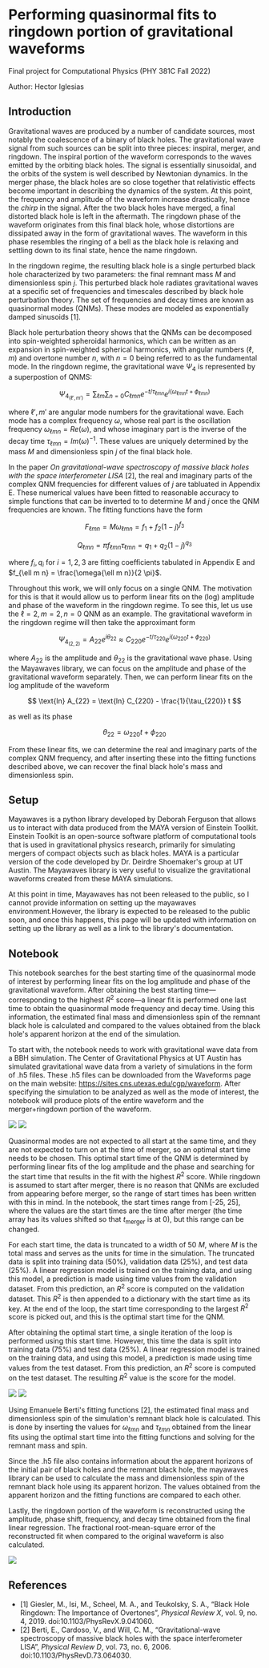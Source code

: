 # Performing quasinormal fits to ringdown portion of gravitational waveforms

Final project for Computational Physics (PHY 381C Fall 2022)

Author: Hector Iglesias

##  Introduction
Gravitational waves are produced by a number of candidate sources, most notably the coalescence of a binary of black holes. The gravitational wave signal from such sources can be split into three pieces: inspiral, merger, and ringdown. The inspiral portion of the waveform corresponds to the waves emitted by the orbiting black holes. The signal is essentially sinusoidal, and the orbits of the system is well described by Newtonian dynamics. In the merger phase, the black holes are so close together that relativistic effects become important in describing the dynamics of the system. At this point, the frequency and amplitude of the waveform increase drastically, hence the <i>chirp</i> in the signal. After the two black holes have merged, a final distorted black hole is left in the aftermath. The ringdown phase of the waveform originates from this final black hole, whose distortions are dissipated away in the form of gravitational waves. The waveform in this phase resembles the ringing of a bell as the black hole is relaxing and settling down to its final state, hence the name ringdown.

In the ringdown regime, the resulting black hole is a single perturbed black hole characterized by two parameters: the final remnant mass $M$ and dimensionless spin $j$. This perturbed black hole radiates gravitational waves at a specific set of frequencies and timescales described by black hole perturbation theory. The set of frequencies and decay times are known as quasinormal modes (QNMs). These modes are modeled as exponentially damped sinusoids [1].

Black hole perturbation theory shows that the QNMs can be decomposed into spin-weighted spheroidal harmonics, which can be written as an expansion in spin-weighted spherical harmonics, with angular numbers $(\ell, m)$ and overtone number $n$, with $n=0$ being referred to as the fundamental mode. In the ringdown regime, the gravitational wave $\Psi_4$ is represented by a superpostion of QNMS:

$$
\Psi_{4_{(\ell',m')}} = \sum_{\ell m} \sum_{n=0} C_{\ell m n} e^{-t/\tau_{\ell m n}} e^{i (\omega_{\ell m n} t + \phi_{\ell m n})}
$$

where $\ell',m'$ are angular mode numbers for the gravitational wave. Each mode has a complex frequency $\omega$, whose real part is the oscillation frequency $\omega_{\ell m n} = Re(\omega)$, and whose imaginary part is the inverse of the decay time $\tau_{\ell m n} = Im (\omega)^{-1}$. These values are uniquely determined by the mass $M$ and dimensionless spin $j$ of the final black hole. 

In the paper <i>On gravitational-wave spectroscopy of massive black holes with the space interferometer LISA</i> [2], the real and imaginary parts of the complex QNM frequencies for different values of $j$ are tabluated in Appendix E. These numerical values have been fitted to reasonable accuracy to simple functions that can be inverted to to determine $M$ and $j$ once the QNM frequencies are known. The fitting functions have the form

$$
F_{\ell m n} = M \omega_{\ell m n} = f_1 + f_2 (1-j)^{f_3}
$$

$$
Q_{\ell m n} = \pi f_{\ell m n} \tau_{\ell m n} = q_1 + q_2 (1-j)^{q_3}
$$

where $f_i,q_i$ for $i=1,2,3$ are fitting coefficients tabulated in Appendix E and $f_{\ell m n} = \frac{\omega{\ell m n}}{2 \pi}$.

Throughout this work, we will only focus on a single QNM. The motivation for this is that it would allow us to perform linear fits on the (log) amplitude and phase of the waveform in the ringdown regime. To see this, let us use the $\ell=2,m=2,n=0$ QNM as an example. The gravitational waveform in the ringdown regime will then take the approximant form

$$
\Psi_{4_{(2,2)}} = A_{22} e^{i \theta_{22}} \approx C_{220} e^{-t/\tau_{220}} e^{i (\omega_{220} t + \phi_{220})}
$$

where $A_{22}$ is the amplitude and $\theta_{22}$ is the gravitational wave phase. Using the Mayawaves library, we can focus on the amplitude and phase of the gravitational waveform separately. Then, we can perform linear fits on the log amplitude of the waveform

$$
\text{ln} A_{22} = \text{ln} C_{220} - \frac{1}{\tau_{220}} t
$$

as well as its phase

$$
\theta_{22} = \omega_{220} t + \phi_{220}
$$

From these linear fits, we can determine the real and imaginary parts of the complex QNM frequency, and after inserting these into the fitting functions described above, we can recover the final black hole's mass and dimensionless spin. 


## Setup
Mayawaves is a python library developed by Deborah Ferguson that allows us to interact with data produced from the MAYA version of Einstein Toolkit. Einstein Toolkit is an open-source software platform of computational tools that is used in gravitational physics research, primarily for simulating mergers of compact objects such as black holes. MAYA is a particular version of the code developed by Dr. Deirdre Shoemaker's group at UT Austin. The Mayawaves library is very useful to visualize the gravitational waveforms created from these MAYA simulations.

At this point in time, Mayawaves has not been released to the public, so I cannot provide information on setting up the mayawaves environment.However, the library is expected to be released to the public soon, and once this happens, this page will be updated with information on setting up the library as well as a link to the library's documentation.

## Notebook
This notebook searches for the best starting time of the quasinormal mode of interest by performing linear fits on the log amplitude and phase of the gravitational waveform. After obtaining the best starting time—corresponding to the highest $R^2$ score—a linear fit is performed one last time to obtain the quasinormal mode frequency and decay time. Using this information, the estimated final mass and dimensionless spin of the remnant black hole is calculated and compared to the values obtained from the black hole's apparent horizon at the end of the simulation.

To start with, the notebook needs to work with gravitational wave data from a BBH simulation. The Center of Gravitational Physics at UT Austin has simulated gravitational wave data from a variety of simulations in the form of .h5 files. These .h5 files can be downloaded from the Waveforms page on the main website: https://sites.cns.utexas.edu/cgp/waveform. After specifying the simulation to be analyzed as well as the mode of interest, the notebook will produce plots of the entire waveform and the merger+ringdown portion of the waveform.

![](resources/D11_q1_a1_0_0_0_a2_0_0_-0.6_m240-plot.png)
![](resources/D11_q1_a1_0_0_0_a2_0_0_-0.6_m240-merger+ringdown-plot.png)

Quasinormal modes are not expected to all start at the same time, and they are not expected to turn on at the time of merger, so an optimal start time needs to be chosen. This optimal start time of the QNM is determined by performing linear fits of the log amplitude and the phase and searching for the start time that results in the fit with the highest $R^2$ score. While ringdown is assumed to start after merger, there is no reason that QNMs are excluded from appearing before merger, so the range of start times has been written with this in mind. In the notebook, the start times range from [-25, 25], where the values are the start times are the time after merger (the time array has its values shifted so that $t_{\text{merger}}$ is at 0), but this range can be changed. 

For each start time, the data is truncated to a width of 50 $M$, where $M$ is the total mass and serves as the units for time in the simulation. The truncated data is split into training data (50%), validation data (25%), and test data (25%). A linear regression model is trained on the training data, and using this model, a prediction is made using time values from the validation dataset. From this prediction, an $R^2$ score is computed on the validation dataset. This $R^2$ is then appended to a dictionary with the start time as its key. At the end of the loop, the start time corresponding to the largest $R^2$ score is picked out, and this is the optimal start time for the QNM.

After obtaining the optimal start time, a single iteration of the loop is performed using this start time. However, this time the data is split into training data (75%) and test data (25%). A linear regression model is trained on the training data, and using this model, a prediction is made using time values from the test dataset. From this prediction, an $R^2$ score is computed on the test dataset. The resulting $R^2$ value is the score for the model.


![](resources/comparison_test_predicted_log_amp.png)
![](resources/comparison_test_predicted_phase.png)


Using Emanuele Berti's fitting functions [2], the estimated final mass and dimensionless spin of the simulation's remnant black hole is calculated. This is done by inserting the values for $\omega_{\ell m n}$ and $\tau_{\ell m n}$ obtained from the linear fits using the optimal start time into the fitting functions and solving for the remnant mass and spin.

Since the .h5 file also contains information about the apparent horizons of the initial pair of black holes and the remnant black hole, the mayawaves library can be used to calculate the mass and dimensionless spin of the remnant black hole using its apparent horizon. The values obtained from the apparent horizon and the fitting functions are compared to each other.

Lastly, the ringdown portion of the waveform is reconstructed using the amplitude, phase shift, frequency, and decay time obtained from the final linear regression. The fractional root-mean-square error of the reconstructed fit when compared to the original waveform is also calculated.

![](resources/reconstructed_qnm_fit.png)

## References

* [1] Giesler, M., Isi, M., Scheel, M. A., and Teukolsky, S. A., “Black Hole Ringdown: The Importance of Overtones”, <i>Physical Review X</i>, vol. 9, no. 4, 2019. doi:10.1103/PhysRevX.9.041060.
* [2] Berti, E., Cardoso, V., and Will, C. M., “Gravitational-wave spectroscopy of massive black holes with the space interferometer LISA”, <i>Physical Review D</i>, vol. 73, no. 6, 2006. doi:10.1103/PhysRevD.73.064030.
